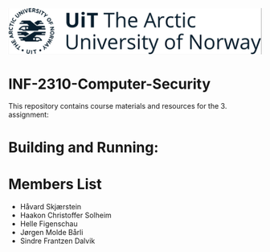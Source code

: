 ![Alt Text](/UitLogo.jpg)

INF-2310-Computer-Security
=======================================

This repository contains course materials and resources for the 3. assignment:

# Building and Running: 

# Members List

- Håvard Skjærstein 
- Haakon Christoffer Solheim 
- Helle Figenschau
- Jørgen Molde Bårli
- Sindre Frantzen Dalvik 

